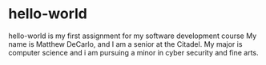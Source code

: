 # hello-world
hello-world is my first assignment for my software development course 
My name is Matthew DeCarlo, and I am a senior at the Citadel. My major is computer science and i am pursuing a minor in cyber security and fine arts. 

